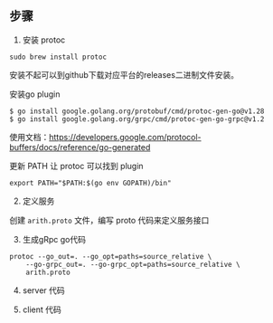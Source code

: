 ## 步骤

1. 安装 protoc
```shell
sudo brew install protoc
```

安装不起可以到github下载对应平台的releases二进制文件安装。

安装go plugin

```shell
$ go install google.golang.org/protobuf/cmd/protoc-gen-go@v1.28
$ go install google.golang.org/grpc/cmd/protoc-gen-go-grpc@v1.2
```
使用文档：https://developers.google.com/protocol-buffers/docs/reference/go-generated

更新 PATH 让 protoc 可以找到 plugin

```shell
export PATH="$PATH:$(go env GOPATH)/bin"
```

2. 定义服务

创建 `arith.proto` 文件，编写 proto 代码来定义服务接口

3. 生成gRpc go代码

```shell
protoc --go_out=. --go_opt=paths=source_relative \
    --go-grpc_out=. --go-grpc_opt=paths=source_relative \
    arith.proto
```

4. server 代码

5. client 代码
